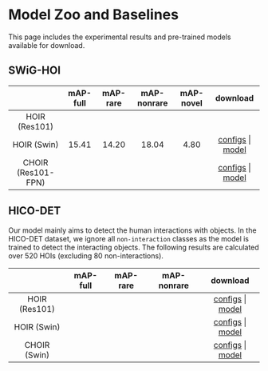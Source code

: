 # Model Zoo and Baselines

This page includes the experimental results and pre-trained models available for download.

## SWiG-HOI
|             | mAP-full | mAP-rare | mAP-nonrare | mAP-novel | download |
|:-----------:|:--------:|:--------:|:-----------:|:---------:|:--------:|
| HOIR (Res101)|     |      |        |      |         |
| HOIR (Swin) |   15.41  |   14.20   |    18.04    |    4.80  | [configs](https://github.com/scwangdyd/large_vocabulary_hoi_detection/configs/swig_hoi/hoir_swin.yaml) \| [model](https://drive.google.com/file/d/1-MG9Ef7uXgmVWwM_OppXap1ecvWgowcy/view?usp=sharing)        |
| CHOIR (Res101-FPN) |     |     |        |     | [configs]() \| [model]()        |


## HICO-DET
Our model mainly aims to detect the human interactions with objects. In the HICO-DET dataset, we ignore all `non-interaction` classes as the model is trained to detect the interacting objects. The following results are calculated over 520 HOIs (excluding 80 non-interactions).

|             | mAP-full | mAP-rare | mAP-nonrare | download |
|:-----------:|:--------:|:--------:|:-----------:|:---------:|
| HOIR (Res101) |     |      |       | [configs]() \| [model]()        |
| HOIR (Swin) |     |      |       | [configs]() \| [model]()        |
| CHOIR (Swin) |     |      |       | [configs]() \| [model]()        |
